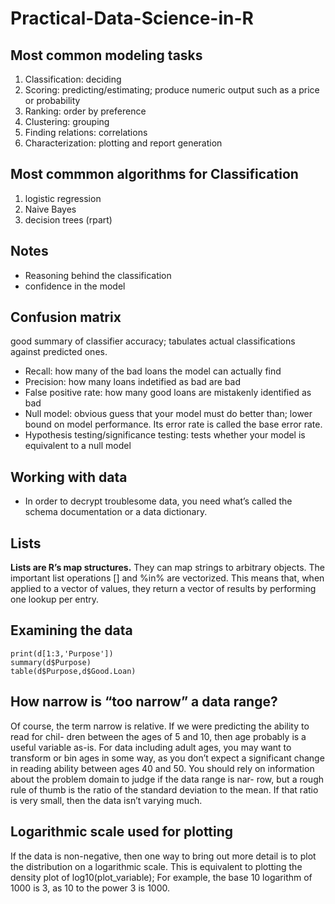 # Practical-Data-Science-in-R

## Most common modeling tasks

1. Classification:  deciding
2. Scoring:  predicting/estimating; produce numeric output such as a price or probability
3. Ranking: order by preference
4. Clustering:  grouping
5. Finding relations:  correlations
6. Characterization:  plotting and report generation

## Most commmon algorithms for Classification
1. logistic regression
2. Naive Bayes
3. decision trees (rpart)

## Notes
* Reasoning behind the classification
* confidence in the model

## Confusion matrix

good summary of classifier accuracy; tabulates actual classifications against predicted ones.

* Recall:  how many of the bad loans the model can actually find
* Precision:  how many loans indetified as bad are bad
* False positive rate:  how many good loans are mistakenly identified as bad
* Null model:  obvious guess that your model must do better than; lower bound on model performance.  Its error rate is called the base error rate.
* Hypothesis testing/significance testing:  tests whether your model is equivalent to a null model

## Working with data

* In order to decrypt troublesome data, you need what’s called the schema documentation or a data dictionary.

## Lists

__Lists are R’s map structures.__ They can map strings to arbitrary objects. The important list operations [] and %in% are vectorized. This means that, when applied to a vector of values, they return a vector of results by performing one lookup per entry.

## Examining the data
```
print(d[1:3,'Purpose'])
summary(d$Purpose)
table(d$Purpose,d$Good.Loan)
```
## How narrow is “too narrow” a data range?
Of course, the term narrow is relative. If we were predicting the ability to read for chil- dren between the ages of 5 and 10, then age probably is a useful variable as-is. For data including adult ages, you may want to transform or bin ages in some way, as you don’t expect a significant change in reading ability between ages 40 and 50. You should rely on information about the problem domain to judge if the data range is nar- row, but a rough rule of thumb is the ratio of the standard deviation to the mean. If that ratio is very small, then the data isn’t varying much.

## Logarithmic scale used for plotting
If the data is non-negative, then one way to bring out more detail is to plot the distribution on a logarithmic scale.  This is equivalent to plotting the density plot of log10(plot_variable); For example, the base 10 logarithm of 1000 is 3, as 10 to the power 3 is 1000.

